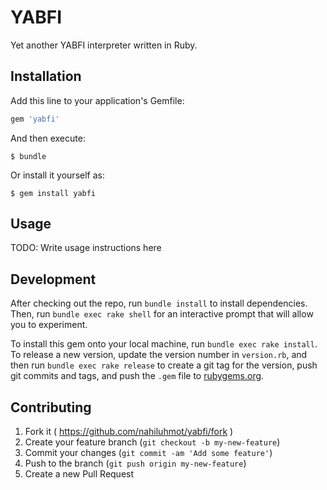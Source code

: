 # YABFI

Yet another YABFI interpreter written in Ruby.

## Installation

Add this line to your application's Gemfile:

```ruby
gem 'yabfi'
```

And then execute:

    $ bundle

Or install it yourself as:

    $ gem install yabfi

## Usage

TODO: Write usage instructions here

## Development

After checking out the repo, run `bundle install` to install dependencies. Then, run `bundle exec rake shell` for an interactive prompt that will allow you to experiment.

To install this gem onto your local machine, run `bundle exec rake install`. To release a new version, update the version number in `version.rb`, and then run `bundle exec rake release` to create a git tag for the version, push git commits and tags, and push the `.gem` file to [rubygems.org](https://rubygems.org).

## Contributing

1. Fork it ( https://github.com/nahiluhmot/yabfi/fork )
2. Create your feature branch (`git checkout -b my-new-feature`)
3. Commit your changes (`git commit -am 'Add some feature'`)
4. Push to the branch (`git push origin my-new-feature`)
5. Create a new Pull Request

